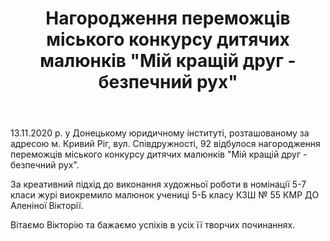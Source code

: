 ﻿---
title: Нагородження переможців міського конкурсу дитячих малюнків "Мій кращій друг - безпечний рух"
---

13.11.2020 р. у Донецькому юридичному інституті, розташованому за адресою м. Кривий Ріг, вул. Співдружності, 92 відбулося нагородження переможців міського конкурсу дитячих малюнків "Мій кращій друг - безпечний рух".

За креативний підхід до виконання художньої роботи в номінації 5-7 класи журі виокремило малюнок учениці 5-Б класу КЗШ № 55 КМР ДО Аленіної Вікторії.

Вітаємо Вікторію та бажаємо успіхів в усіх її творчих починаннях.

<slideshow />
